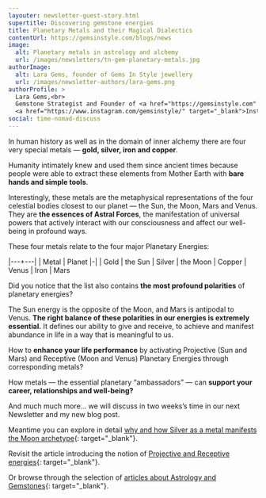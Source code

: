 ```yaml
---
layouter: newsletter-guest-story.html
supertitle: Discovering gemstone energies
title: Planetary Metals and their Magical Dialectics
contentUrl: https://gemsinstyle.com/blogs/news
image:
  alt: Planetary metals in astrology and alchemy
  url: /images/newsletters/tn-gem-planetary-metals.jpg
authorImage:
  alt: Lara Gems, founder of Gems In Style jewellery
  url: /images/newsletter-authors/lara-gems.png
authorProfile: >
  Lara Gems,<br>
  Gemstone Strategist and Founder of <a href="https://gemsinstyle.com" target="_blank">Gems In Style Jewellery</a><br>
  <a href="https://www.instagram.com/gemsinstyle/" target="_blank">Instagram</a> &bull; <a href="https://www.facebook.com/gemsinstyle/" target="_blank">Facebook</a>
social: time-nomad-discuss
---
```


In human history as well as in the domain of inner alchemy there are four very special metals — **gold, silver, iron and copper**.

Humanity intimately knew and used them since ancient times because people were able to extract these elements from Mother Earth with **bare hands and simple tools**.

Interestingly, these metals are the metaphysical representations of the four celestial bodies closest to our planet — the Sun, the Moon, Mars and Venus. They are **the essences of Astral Forces**, the manifestation of universal powers that actively interact with our consciousness and affect our well-being in profound ways.

These four metals relate to the four major Planetary Energies:

|---+---|
| Metal | Planet
|-|
| Gold | the Sun
| Silver | the Moon
| Copper | Venus
| Iron | Mars

Did you notice that the list also contains **the most profound polarities** of planetary energies? 

The Sun energy is the opposite of the Moon, and Mars is antipodal to Venus. **The right balance of these polarities in our energies is extremely essential.** It defines our ability to give and receive, to achieve and manifest abundance in life in a way that is meaningful to us.

How to **enhance your life performance** by activating Projective (Sun and Mars) and Receptive (Moon and Venus) Planetary Energies through corresponding metals?

How metals — the essential planetary “ambassadors” — can **support your career, relationships and well-being?**

And much much more… we will discuss in two weeks’s time in our next Newsletter and my new blog post.

Meantime you can explore in detail [why and how Silver as a metal manifests the Moon archetype](https://gemsinstyle.com/blogs/news/silver-and-the-moon){: target="_blank"}.

Revisit the article introducing the notion of [Projective and Receptive energies](https://gemsinstyle.com/blogs/news/duality-that-creates-wholeness-magic-of-receptive-and-projective-gemstones){: target="_blank"}.

Or browse through the selection of [articles about Astrology and Gemstones](https://gemsinstyle.com/blogs/news/tagged/astrology){: target="_blank"}.

